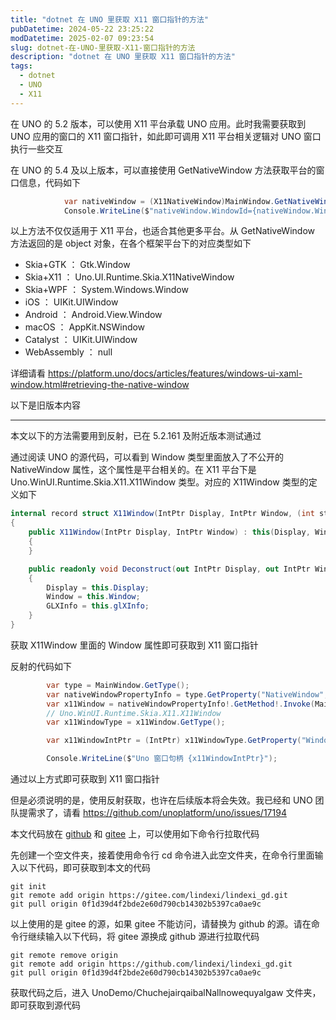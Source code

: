 ```yaml
---
title: "dotnet 在 UNO 里获取 X11 窗口指针的方法"
pubDatetime: 2024-05-22 23:25:22
modDatetime: 2025-02-07 09:23:54
slug: dotnet-在-UNO-里获取-X11-窗口指针的方法
description: "dotnet 在 UNO 里获取 X11 窗口指针的方法"
tags:
  - dotnet
  - UNO
  - X11
---
```





在 UNO 的 5.2 版本，可以使用 X11 平台承载 UNO 应用。此时我需要获取到 UNO 应用的窗口的 X11 窗口指针，如此即可调用 X11 平台相关逻辑对 UNO 窗口执行一些交互

<!--more-->


<!-- CreateTime:2024/05/23 07:25:22 -->

<!-- 发布 -->
<!-- 博客 -->

在 UNO 的 5.4 及以上版本，可以直接使用 GetNativeWindow 方法获取平台的窗口信息，代码如下

```csharp
            var nativeWindow = (X11NativeWindow)MainWindow.GetNativeWindow();
            Console.WriteLine($"nativeWindow.WindowId={nativeWindow.WindowId:X}");
```

以上方法不仅仅适用于 X11 平台，也适合其他更多平台。从 GetNativeWindow 方法返回的是 object 对象，在各个框架平台下的对应类型如下

- Skia+GTK ： Gtk.Window
- Skia+X11 ： Uno.UI.Runtime.Skia.X11NativeWindow
- Skia+WPF ： System.Windows.Window
- iOS ： UIKit.UIWindow
- Android ： Android.View.Window
- macOS ： AppKit.NSWindow
- Catalyst ： UIKit.UIWindow
- WebAssembly ： null

详细请看 <https://platform.uno/docs/articles/features/windows-ui-xaml-window.html#retrieving-the-native-window>

以下是旧版本内容

---

本文以下的方法需要用到反射，已在 5.2.161 及附近版本测试通过

通过阅读 UNO 的源代码，可以看到 Window 类型里面放入了不公开的 NativeWindow 属性，这个属性是平台相关的。在 X11 平台下是 Uno.WinUI.Runtime.Skia.X11.X11Window 类型。对应的 X11Window 类型的定义如下

```csharp
internal record struct X11Window(IntPtr Display, IntPtr Window, (int stencilBits, int sampleCount, IntPtr context)? glXInfo)
{
	public X11Window(IntPtr Display, IntPtr Window) : this(Display, Window, null)
	{
	}

	public readonly void Deconstruct(out IntPtr Display, out IntPtr Window, out (int stencilBits, int sampleCount, IntPtr context)? GLXInfo)
	{
		Display = this.Display;
		Window = this.Window;
		GLXInfo = this.glXInfo;
	}
}
```

获取 X11Window 里面的 Window 属性即可获取到 X11 窗口指针

反射的代码如下

```csharp
        var type = MainWindow.GetType();
        var nativeWindowPropertyInfo = type.GetProperty("NativeWindow", BindingFlags.Instance | BindingFlags.NonPublic);
        var x11Window = nativeWindowPropertyInfo!.GetMethod!.Invoke(MainWindow, null)!;
        // Uno.WinUI.Runtime.Skia.X11.X11Window
        var x11WindowType = x11Window.GetType();

        var x11WindowIntPtr = (IntPtr) x11WindowType.GetProperty("Window", BindingFlags.Instance | BindingFlags.Public)!.GetMethod!.Invoke(x11Window, null)!;

        Console.WriteLine($"Uno 窗口句柄 {x11WindowIntPtr}");
```

通过以上方式即可获取到 X11 窗口指针

但是必须说明的是，使用反射获取，也许在后续版本将会失效。我已经和 UNO 团队提需求了，请看 <https://github.com/unoplatform/uno/issues/17194>

本文代码放在 [github](https://github.com/lindexi/lindexi_gd/tree/0f1d39d4f2bde2e60d790cb14302b5397ca0ae9c/UnoDemo/ChuchejairqaibalNallnowequyalgaw) 和 [gitee](https://gitee.com/lindexi/lindexi_gd/tree/0f1d39d4f2bde2e60d790cb14302b5397ca0ae9c/UnoDemo/ChuchejairqaibalNallnowequyalgaw) 上，可以使用如下命令行拉取代码

先创建一个空文件夹，接着使用命令行 cd 命令进入此空文件夹，在命令行里面输入以下代码，即可获取到本文的代码

```
git init
git remote add origin https://gitee.com/lindexi/lindexi_gd.git
git pull origin 0f1d39d4f2bde2e60d790cb14302b5397ca0ae9c
```

以上使用的是 gitee 的源，如果 gitee 不能访问，请替换为 github 的源。请在命令行继续输入以下代码，将 gitee 源换成 github 源进行拉取代码

```
git remote remove origin
git remote add origin https://github.com/lindexi/lindexi_gd.git
git pull origin 0f1d39d4f2bde2e60d790cb14302b5397ca0ae9c
```

获取代码之后，进入 UnoDemo/ChuchejairqaibalNallnowequyalgaw 文件夹，即可获取到源代码
